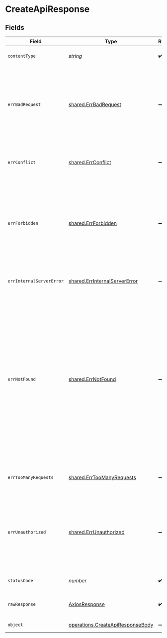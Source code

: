 # CreateApiResponse


## Fields

| Field                                                                                                                                                                                                                                                                                                                                                                                                                             | Type                                                                                                                                                                                                                                                                                                                                                                                                                              | Required                                                                                                                                                                                                                                                                                                                                                                                                                          | Description                                                                                                                                                                                                                                                                                                                                                                                                                       |
| --------------------------------------------------------------------------------------------------------------------------------------------------------------------------------------------------------------------------------------------------------------------------------------------------------------------------------------------------------------------------------------------------------------------------------- | --------------------------------------------------------------------------------------------------------------------------------------------------------------------------------------------------------------------------------------------------------------------------------------------------------------------------------------------------------------------------------------------------------------------------------- | --------------------------------------------------------------------------------------------------------------------------------------------------------------------------------------------------------------------------------------------------------------------------------------------------------------------------------------------------------------------------------------------------------------------------------- | --------------------------------------------------------------------------------------------------------------------------------------------------------------------------------------------------------------------------------------------------------------------------------------------------------------------------------------------------------------------------------------------------------------------------------- |
| `contentType`                                                                                                                                                                                                                                                                                                                                                                                                                     | *string*                                                                                                                                                                                                                                                                                                                                                                                                                          | :heavy_check_mark:                                                                                                                                                                                                                                                                                                                                                                                                                | HTTP response content type for this operation                                                                                                                                                                                                                                                                                                                                                                                     |
| `errBadRequest`                                                                                                                                                                                                                                                                                                                                                                                                                   | [shared.ErrBadRequest](../../../sdk/models/shared/errbadrequest.md)                                                                                                                                                                                                                                                                                                                                                               | :heavy_minus_sign:                                                                                                                                                                                                                                                                                                                                                                                                                | The server cannot or will not process the request due to something that is perceived to be a client error (e.g., malformed request syntax, invalid request message framing, or deceptive request routing).                                                                                                                                                                                                                        |
| `errConflict`                                                                                                                                                                                                                                                                                                                                                                                                                     | [shared.ErrConflict](../../../sdk/models/shared/errconflict.md)                                                                                                                                                                                                                                                                                                                                                                   | :heavy_minus_sign:                                                                                                                                                                                                                                                                                                                                                                                                                | This response is sent when a request conflicts with the current state of the server.                                                                                                                                                                                                                                                                                                                                              |
| `errForbidden`                                                                                                                                                                                                                                                                                                                                                                                                                    | [shared.ErrForbidden](../../../sdk/models/shared/errforbidden.md)                                                                                                                                                                                                                                                                                                                                                                 | :heavy_minus_sign:                                                                                                                                                                                                                                                                                                                                                                                                                | The client does not have access rights to the content; that is, it is unauthorized, so the server is refusing to give the requested resource. Unlike 401 Unauthorized, the client's identity is known to the server.                                                                                                                                                                                                              |
| `errInternalServerError`                                                                                                                                                                                                                                                                                                                                                                                                          | [shared.ErrInternalServerError](../../../sdk/models/shared/errinternalservererror.md)                                                                                                                                                                                                                                                                                                                                             | :heavy_minus_sign:                                                                                                                                                                                                                                                                                                                                                                                                                | The server has encountered a situation it does not know how to handle.                                                                                                                                                                                                                                                                                                                                                            |
| `errNotFound`                                                                                                                                                                                                                                                                                                                                                                                                                     | [shared.ErrNotFound](../../../sdk/models/shared/errnotfound.md)                                                                                                                                                                                                                                                                                                                                                                   | :heavy_minus_sign:                                                                                                                                                                                                                                                                                                                                                                                                                | The server cannot find the requested resource. In the browser, this means the URL is not recognized. In an API, this can also mean that the endpoint is valid but the resource itself does not exist. Servers may also send this response instead of 403 Forbidden to hide the existence of a resource from an unauthorized client. This response code is probably the most well known due to its frequent occurrence on the web. |
| `errTooManyRequests`                                                                                                                                                                                                                                                                                                                                                                                                              | [shared.ErrTooManyRequests](../../../sdk/models/shared/errtoomanyrequests.md)                                                                                                                                                                                                                                                                                                                                                     | :heavy_minus_sign:                                                                                                                                                                                                                                                                                                                                                                                                                | The user has sent too many requests in a given amount of time ("rate limiting")                                                                                                                                                                                                                                                                                                                                                   |
| `errUnauthorized`                                                                                                                                                                                                                                                                                                                                                                                                                 | [shared.ErrUnauthorized](../../../sdk/models/shared/errunauthorized.md)                                                                                                                                                                                                                                                                                                                                                           | :heavy_minus_sign:                                                                                                                                                                                                                                                                                                                                                                                                                | Although the HTTP standard specifies "unauthorized", semantically this response means "unauthenticated". That is, the client must authenticate itself to get the requested response.                                                                                                                                                                                                                                              |
| `statusCode`                                                                                                                                                                                                                                                                                                                                                                                                                      | *number*                                                                                                                                                                                                                                                                                                                                                                                                                          | :heavy_check_mark:                                                                                                                                                                                                                                                                                                                                                                                                                | HTTP response status code for this operation                                                                                                                                                                                                                                                                                                                                                                                      |
| `rawResponse`                                                                                                                                                                                                                                                                                                                                                                                                                     | [AxiosResponse](https://axios-http.com/docs/res_schema)                                                                                                                                                                                                                                                                                                                                                                           | :heavy_check_mark:                                                                                                                                                                                                                                                                                                                                                                                                                | Raw HTTP response; suitable for custom response parsing                                                                                                                                                                                                                                                                                                                                                                           |
| `object`                                                                                                                                                                                                                                                                                                                                                                                                                          | [operations.CreateApiResponseBody](../../../sdk/models/operations/createapiresponsebody.md)                                                                                                                                                                                                                                                                                                                                       | :heavy_minus_sign:                                                                                                                                                                                                                                                                                                                                                                                                                | The configuration for an api                                                                                                                                                                                                                                                                                                                                                                                                      |